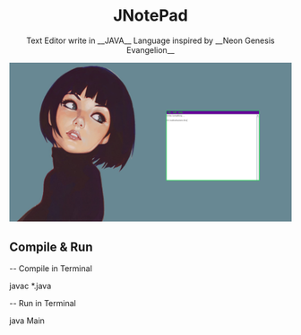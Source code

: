 <h1 align="center">JNotePad</h1>

<p align="center">Text Editor write in __JAVA__ Language inspired by __Neon Genesis Evangelion__</p>

![alt text](https://raw.githubusercontent.com/KevoTHRASHER/JNotePad/main/img/JNotePad.png?raw=true)

<h2>Compile & Run</h2>

-- Compile in Terminal

javac *.java

-- Run in Terminal

java Main
